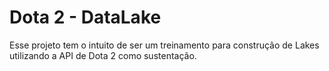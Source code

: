 # Dota 2 - DataLake
Esse projeto tem o intuito de ser um treinamento para construção de Lakes utilizando a API de Dota 2 como sustentação.
